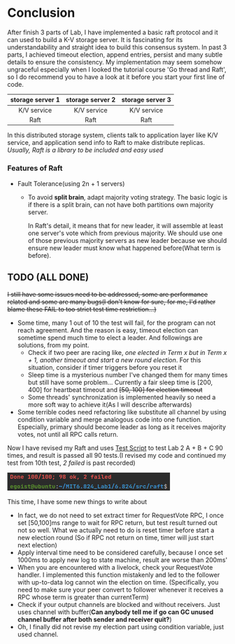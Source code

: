 <h1>Conclusion</h1>
After finish 3 parts of Lab, I have implemented a basic raft protocol and it can used to build a  K-V storage server. It is fascinating for its understandability and straight idea to build this consensus system. In past 3 parts, I achieved timeout election, append entries, persist and many subtle details to ensure the consistency. My implementation may seem somehow ungraceful especially when I looked the tutorial course 'Go thread and Raft', so I do recommend you to have a look at it before you start your first line of code.




| storage server 1 | storage server 2 | storage server 3 |
| :--------------: | :--------------: | :--------------: |
|   K/V service    |   K/V service    |   K/V service    |
|       Raft       |       Raft       |       Raft       |

In this distributed storage system, clients talk to application layer like K/V service, and application send <command> info to Raft to make distribute replicas. *Usually, Raft is a library to be included and easy used* 

<h3>
    Features of Raft
</h3>

* Fault Tolerance(using 2n + 1 servers)

  * To avoid **split brain**, adapt majority voting strategy. The basic logic is if there is a split brain, can not have both partitions own majority server. 

    In Raft's detail, it means that for new leader, it will assemble at least one server's vote which from previous majority. We should use one of those previous majority servers as new leader because we should ensure new leader must know what happened before(What term is before). 




<h2>TODO (ALL DONE)</h2> 

~~I still have some issues need to be addressed, some are performance related and some are many bugs(I don't know for sure, for me, I'd rather blame these FAIL to too strict test time restriction...)~~  

* Some time, many 1 out of 10 the test will fail, for the program can not reach agreement. And the reason is easy, timeout election can sometime spend much time to elect a leader. And followings are solutions, from my point.
  * Check if two peer are racing like, *one elected in Term x but in Term x + 1, another timeout and start a new round election*. For this situation, consider if timer triggers before you reset it
  * Sleep time is a mysterious number I've changed them for many times but still have some problem... Currently a fair sleep time is [200, 400] for heartbeat timeout and ~~[50, 100] for election timeout~~ 
  * Some threads' synchronization is implemented heavily so need a more soft way to achieve it(As I will describe afterwards)
* Some terrible codes need refactoring like substitute all channel by using condition variable and merge analogous code into one function. Especially, primary should become leader as long as it receives majority votes, not until all RPC calls return.



Now I have revised my Raft and uses [Test Script](https://gist.github.com/jonhoo/f686cacb4b9fe716d5aa) to test Lab 2 A + B + C 90 times, and result is passed all 90 tests.(I revised my code and continued my test from 10th test, *2 failed* is past recorded)

![Test](..//image//Test.png)

This time, I have some new things to write about

* In fact, we do not need to set extract timer for RequestVote RPC, I once set [50,100]ms range to wait for RPC return, but test result turned out not so well. What we actually need to do is reset timer before start a new election round (So if RPC not return on time, timer will just start next election)
* Apply interval time need to be considered carefully, because I once set 1000ms to apply new log to state machine, result are worse than 200ms'
* When you are encountered with a livelock, check your RequestVote handler. I implemented this function mistakenly and led to the follower with up-to-data log cannot win the election on time. (Specifically, you need to make sure your peer convert to follower whenever it receives a RPC whose term is greater than currentTerm)
* Check if your output channels are blocked and without receivers. Just uses channel with buffer(**Can anybody tell me if go can GC unused channel buffer after both sender and receiver quit?**)
* Oh, I finally did not revise my election part using condition variable, just used channel.